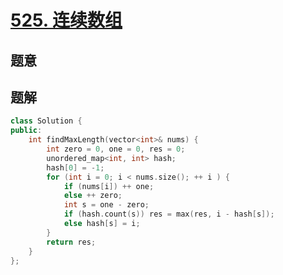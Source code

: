 #  [525. 连续数组](https://leetcode-cn.com/problems/contiguous-array/)

## 题意



## 题解



```c++
class Solution {
public:
    int findMaxLength(vector<int>& nums) {
        int zero = 0, one = 0, res = 0;
        unordered_map<int, int> hash;
        hash[0] = -1;
        for (int i = 0; i < nums.size(); ++ i ) {
            if (nums[i]) ++ one;
            else ++ zero;
            int s = one - zero;
            if (hash.count(s)) res = max(res, i - hash[s]);
            else hash[s] = i;
        }
        return res;
    }
};
```



```python3

```

